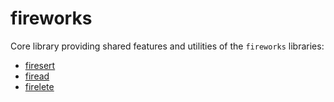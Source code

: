 # fireworks

Core library providing shared features and utilities of the `fireworks` libraries:
- [firesert](https://github.com/JonnyOrman/firesert)
- [firead](https://github.com/JonnyOrman/firead)
- [firelete](https://github.com/JonnyOrman/firelete)